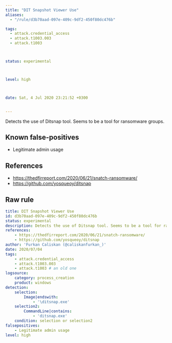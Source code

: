 ```yaml
---
title: "DIT Snapshot Viewer Use"
aliases:
  - "/rule/d3b70aad-097e-409c-9df2-450f80dc476b"

tags:
  - attack.credential_access
  - attack.t1003.003
  - attack.t1003



status: experimental



level: high



date: Sat, 4 Jul 2020 23:21:52 +0300


---
```


Detects the use of Ditsnap tool. Seems to be a tool for ransomware groups.

<!--more-->


## Known false-positives

* Legitimate admin usage



## References

* https://thedfirreport.com/2020/06/21/snatch-ransomware/
* https://github.com/yosqueoy/ditsnap


## Raw rule
```yaml
title: DIT Snapshot Viewer Use
id: d3b70aad-097e-409c-9df2-450f80dc476b
status: experimental
description: Detects the use of Ditsnap tool. Seems to be a tool for ransomware groups.
references:
    - https://thedfirreport.com/2020/06/21/snatch-ransomware/
    - https://github.com/yosqueoy/ditsnap
author: 'Furkan Caliskan (@caliskanfurkan_)'
date: 2020/07/04
tags:
    - attack.credential_access
    - attack.t1003.003
    - attack.t1003 # an old one
logsource:
    category: process_creation
    product: windows
detection:
    selection:
        Image|endswith:
            - '\ditsnap.exe'
    selection2:
        CommandLine|contains:
            - 'ditsnap.exe'
    condition: selection or selection2
falsepositives:
    - Legitimate admin usage
level: high

```
